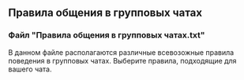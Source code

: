 ## Правила общения в групповых чатах

### Файл "Правила общения в групповых чатах.txt"

В данном файле располагаются различные всевозожные правила поведения в групповых чатах. Выберите правила, подходящие для вашего чата.

